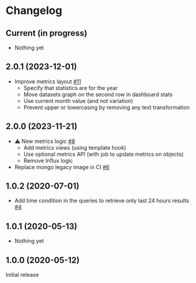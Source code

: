 # Changelog

## Current (in progress)

- Nothing yet

## 2.0.1 (2023-12-01)

- Improve metrics layout [#11](https://github.com/opendatateam/udata-metrics/pull/11)
    - Specify that statistics are for the year
    - Move datasets graph on the second row in dashboard stats
    - Use current month value (and not variation)
    - Prevent upper or lowercasing by removing any text transformation


## 2.0.0 (2023-11-21)

- :warning: New metrics logic [#8](https://github.com/opendatateam/udata-metrics/pull/8)
    - Add metrics views (using template hook)
    - Use optional metrics API (with job to update metrics on objects)
    - Remove Influx logic
- Replace mongo legacy image in CI [#6](https://github.com/opendatateam/udata-metrics/pull/6)

## 1.0.2 (2020-07-01)

- Add time condition in the queries to retrieve only last 24 hours results [#4](https://github.com/opendatateam/udata-metrics/pull/4)

## 1.0.1 (2020-05-13)

- Nothing yet

## 1.0.0 (2020-05-12)

Initial release
